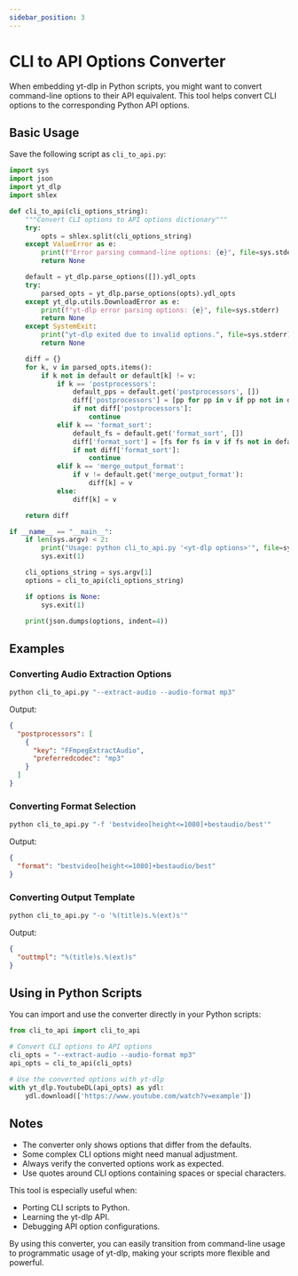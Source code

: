 ```yaml
---
sidebar_position: 3
---
```


# CLI to API Options Converter

When embedding yt-dlp in Python scripts, you might want to convert command-line options to their API equivalent. This tool helps convert CLI options to the corresponding Python API options.

## Basic Usage

Save the following script as `cli_to_api.py`:

```python
import sys
import json
import yt_dlp
import shlex

def cli_to_api(cli_options_string):
    """Convert CLI options to API options dictionary"""
    try:
        opts = shlex.split(cli_options_string)
    except ValueError as e:
        print(f"Error parsing command-line options: {e}", file=sys.stderr)
        return None

    default = yt_dlp.parse_options([]).ydl_opts
    try:
        parsed_opts = yt_dlp.parse_options(opts).ydl_opts
    except yt_dlp.utils.DownloadError as e:
        print(f"yt-dlp error parsing options: {e}", file=sys.stderr)
        return None
    except SystemExit:
        print("yt-dlp exited due to invalid options.", file=sys.stderr)
        return None

    diff = {}
    for k, v in parsed_opts.items():
        if k not in default or default[k] != v:
            if k == 'postprocessors':
                default_pps = default.get('postprocessors', [])
                diff['postprocessors'] = [pp for pp in v if pp not in default_pps]
                if not diff['postprocessors']:
                    continue
            elif k == 'format_sort':
                default_fs = default.get('format_sort', [])
                diff['format_sort'] = [fs for fs in v if fs not in default_fs]
                if not diff['format_sort']:
                    continue
            elif k == 'merge_output_format':
                if v != default.get('merge_output_format'):
                    diff[k] = v
            else:
                diff[k] = v

    return diff

if __name__ == "__main__":
    if len(sys.argv) < 2:
        print("Usage: python cli_to_api.py '<yt-dlp options>'", file=sys.stderr)
        sys.exit(1)

    cli_options_string = sys.argv[1]
    options = cli_to_api(cli_options_string)

    if options is None:
        sys.exit(1)

    print(json.dumps(options, indent=4))
```

## Examples

### Converting Audio Extraction Options

```bash
python cli_to_api.py "--extract-audio --audio-format mp3"
```

Output:

```json
{
  "postprocessors": [
    {
      "key": "FFmpegExtractAudio",
      "preferredcodec": "mp3"
    }
  ]
}
```

### Converting Format Selection

```bash
python cli_to_api.py "-f 'bestvideo[height<=1080]+bestaudio/best'"
```

Output:

```json
{
  "format": "bestvideo[height<=1080]+bestaudio/best"
}
```

### Converting Output Template

```bash
python cli_to_api.py "-o '%(title)s.%(ext)s'"
```

Output:

```json
{
  "outtmpl": "%(title)s.%(ext)s"
}
```

## Using in Python Scripts

You can import and use the converter directly in your Python scripts:

```python
from cli_to_api import cli_to_api

# Convert CLI options to API options
cli_opts = "--extract-audio --audio-format mp3"
api_opts = cli_to_api(cli_opts)

# Use the converted options with yt-dlp
with yt_dlp.YoutubeDL(api_opts) as ydl:
    ydl.download(['https://www.youtube.com/watch?v=example'])
```

## Notes

- The converter only shows options that differ from the defaults.
- Some complex CLI options might need manual adjustment.
- Always verify the converted options work as expected.
- Use quotes around CLI options containing spaces or special characters.

This tool is especially useful when:

- Porting CLI scripts to Python.
- Learning the yt-dlp API.
- Debugging API option configurations.

By using this converter, you can easily transition from command-line usage to programmatic usage of yt-dlp, making your scripts more flexible and powerful.
